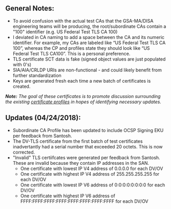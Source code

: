 ## General Notes: ##
- To avoid confusion with the actual test CAs that the GSA-MA/DISA engineering teams will be producing, the root/subordinate CAs contain a "100" identifier (e.g. US Federal Test TLS CA 100)
- I deviated in CA naming to add a space between the CA and its numeric identifier. For example, my CAs are labeled like “US Federal Test TLS CA 100”, whereas the CP and profiles state they should look like “US Federal Test TLS CA100”. This is a personal preference.
- TLS certificate SCT data is fake (signed object values are just populated with 0's)
- SIA/AIA/CRLDP URIs are non-functional - and could likely benefit from further standardization
- Keys are generated fresh each time a new batch of certificates is created. 


**_Note:_** *The goal of these certificates is to promote discussion surrounding the existing [certificate profiles](https://github.com/uspki/policies) in hopes of identifying necessary updates.*


## Updates (04/24/2018): ##
* Subordinate CA Profile has been updated to include OCSP Signing EKU per feedback from Santosh.
* The DV-TLS certificate from the first batch of test certificates inadvertantly had a serial number that exceeded 20 octets. This is now corrected.
* "Invalid" TLS certiifcates were generated per feedback from Santosh. These are invalid because they contain IP addresses in the SAN.
  * One certificate with lowest IP V4 address of 0.0.0.0 for each DV/OV
  * One certificate with highest IP V4 address of 255.255.255.255 for each DV/OV
  * One certificate with lowest IP V6 address of 0:0:0:0:0:0:0:0 for each DV/OV
  * One certificate with highest IP V6 address of FFFF:FFFF:FFFF:FFFF:FFFF:FFFF:FFFF:FFFF for each DV/OV
